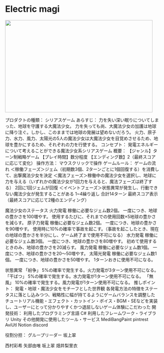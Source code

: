 # Electric magi
<img src="./ElectricMagiタイトル画像.png" width="480" height="300">

プロダクトの種類：
シリアスゲーム
あらすじ：
力を失い深い眠りについてしまった、地球を守護する大魔法少女。
力を失っても尚、大魔法少女の加護は地球に降り注ぐ。しかし、このままでは地球の発展は望めないだろう。 
火力、原子力、水力、風力、太陽光の5人の魔法少女は大魔法少女を目覚めさせるため、地球を豊かにするため、それぞれの力を行使する。
コンセプト：
発電エネルギーについて考えることができる魔法少女系シリアスゲーム
概要：
【ジャンル】ターン制戦略ゲーム
【プレイ時間】数分程度
【エンディング数】2（最終スコアに応じて変化）
操作方法：
マウスクリックで操作
ゲームルール：
ゲームの流れ
＜稼働フェーズ＞ジェム（初期数3個、2ターンごとに1個回復する）を消費して、出撃魔法少女を決定
＜魔法フェーズ＞稼働中の魔法少女を選択し、地球に力を与える（いずれかの魔法少女が1回力を与えると、魔法フェーズは終了する）
2回に1回ジェムが回復
＜イベントフェーズ＞状態異常が発生し、行動できない魔法少女が発生することがある
1~4繰り返し 合計14ターン
最終スコア表示（最終スコアに応じて2種のエンディング）

魔法少女のステータス
火力発電
稼働に必要なジェム数2個。
一度につき、地球の豊かさを100増やす。
使用するたびに、それまでの使用回数×5地球の豊かさを減らす。
原子力発電
稼働に必要なジェム数2個。
一度につき、地球の豊かさを90増やす。
使用時に10%の確率で事故を起こす。（事故を起こしたとき、現在の地球の豊かさを半分にし、ゲーム終了まで使用不可になる）
水力発電
稼働に必要なジェム数3個。
一度につき、地球の豊かさを80増やす。
初めて使用するときのみ、地球の豊かさを20減らす。
風力発電
稼働に必要なジェム数1個。
一度につき、地球の豊かさを20～50増やす。
太陽光発電
稼働に必要なジェム数1個。
一度につき、地球の豊かさを50増やす。
1ターンおきに使用不可になる。

状態異常
「紛争」
5%の確率で発生する。火力発電が3ターン使用不可になる。
「干ばつ」
5%の確率で発生する。水力発電が1ターン使用不可になる。
「無風」
10%の確率で発生する。風力発電が1ターン使用不可になる。
推しポイント：
発電・地球・魔法少女をモチーフとした世界観
各発電方法の特徴をステータスに落とし込みつつ、戦略性に幅が持てるようにゲームバランスを調整した
チュートリアル機能・エフェクト・カットイン・ボイス・BGM・SEなどを実装し、ユーザーにとって分かりやすくかつ退屈しないゲーム体験にこだわった
開発技術：
利用したプログラミング言語
C#
利用したフレームワーク・ライブラリ
Unity
その他開発に使用したツール・サービス
MediBangPaint
pintrest
AviUtl
Notion
discord






役割分担：
グループリーダー
坂上翠

西村彩希
矢部由唯
坂上翠
畑井梨里衣



